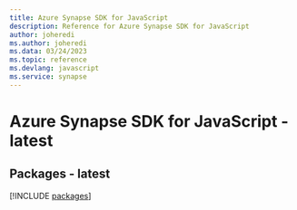 ```yaml
---
title: Azure Synapse SDK for JavaScript
description: Reference for Azure Synapse SDK for JavaScript
author: joheredi
ms.author: joheredi
ms.data: 03/24/2023
ms.topic: reference
ms.devlang: javascript
ms.service: synapse
---
```

# Azure Synapse SDK for JavaScript - latest
## Packages - latest
[!INCLUDE [packages](synapse-index.md)]